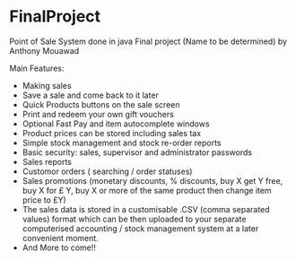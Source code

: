 # FinalProject
Point of Sale System done in java 
Final project (Name to be determined) by Anthony Mouawad

Main Features:
- Making sales
- Save a sale and come back to it later
- Quick Products buttons on the sale screen
- Print and redeem your own gift vouchers
- Optional Fast Pay and item autocomplete windows
- Product prices can be stored including sales tax 
- Simple stock management and stock re-order reports
- Basic security: sales, supervisor and administrator passwords
- Sales reports
- Customor orders ( searching / order statuses)
- Sales promotions (monetary discounts, % discounts, buy X get Y free, buy X for £ Y, buy X or more of the same product then change item price to £Y)
- The sales data is stored in a customisable .CSV (comma separated values) format which can be then uploaded to your separate computerised accounting / stock management system at a later convenient moment.
- And More to come!!
